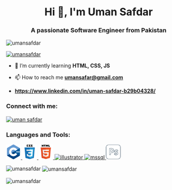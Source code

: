 <h1 align="center">Hi 👋, I'm Uman Safdar</h1>
<h3 align="center">A passionate Software Engineer from Pakistan</h3>

<p align="left"> <img src="https://komarev.com/ghpvc/?username=umansafdar&label=Profile%20views&color=0e75b6&style=flat" alt="umansafdar" /> </p>

<p align="left"> <a href="https://github.com/ryo-ma/github-profile-trophy"><img src="https://github-profile-trophy.vercel.app/?username=umansafdar" alt="umansafdar" /></a> </p>

- 🌱 I’m currently learning **HTML, CSS, JS**

- 📫 How to reach me **umansafar@gmail.com**
- **https://www.linkedin.com/in/uman-safdar-b29b04328/**

<h3 align="left">Connect with me:</h3>
<p align="left">
<a href="https://fb.com/uman safdar" target="blank"><img align="center" src="https://raw.githubusercontent.com/rahuldkjain/github-profile-readme-generator/master/src/images/icons/Social/facebook.svg" alt="uman safdar" height="30" width="40" /></a>
</p>

<h3 align="left">Languages and Tools:</h3>
<p align="left"> <a href="https://www.w3schools.com/cpp/" target="_blank" rel="noreferrer"> <img src="https://raw.githubusercontent.com/devicons/devicon/master/icons/cplusplus/cplusplus-original.svg" alt="cplusplus" width="40" height="40"/> </a> <a href="https://www.w3schools.com/css/" target="_blank" rel="noreferrer"> <img src="https://raw.githubusercontent.com/devicons/devicon/master/icons/css3/css3-original-wordmark.svg" alt="css3" width="40" height="40"/> </a> <a href="https://www.w3.org/html/" target="_blank" rel="noreferrer"> <img src="https://raw.githubusercontent.com/devicons/devicon/master/icons/html5/html5-original-wordmark.svg" alt="html5" width="40" height="40"/> </a> <a href="https://www.adobe.com/in/products/illustrator.html" target="_blank" rel="noreferrer"> <img src="https://www.vectorlogo.zone/logos/adobe_illustrator/adobe_illustrator-icon.svg" alt="illustrator" width="40" height="40"/> </a> <a href="https://www.microsoft.com/en-us/sql-server" target="_blank" rel="noreferrer"> <img src="https://www.svgrepo.com/show/303229/microsoft-sql-server-logo.svg" alt="mssql" width="40" height="40"/> </a> <a href="https://www.photoshop.com/en" target="_blank" rel="noreferrer"> <img src="https://raw.githubusercontent.com/devicons/devicon/master/icons/photoshop/photoshop-line.svg" alt="photoshop" width="40" height="40"/> </a> </p>

<p><img align="left" src="https://github-readme-stats.vercel.app/api/top-langs?username=umansafdar&show_icons=true&locale=en&layout=compact" alt="umansafdar" /></p>

<p>&nbsp;<img align="center" src="https://github-readme-stats.vercel.app/api?username=umansafdar&show_icons=true&locale=en" alt="umansafdar" /></p>

<p><img align="center" src="https://github-readme-streak-stats.herokuapp.com/?user=umansafdar&" alt="umansafdar" /></p>
